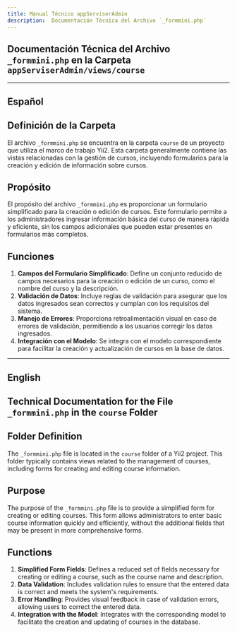 ```yaml
---
title: Manual Técnico appServiserAdmin
description:  Documentación Técnica del Archivo `_formmini.php`
---
```


## Documentación Técnica del Archivo `_formmini.php` en la Carpeta `appServiserAdmin/views/course`

---

## Español

## Definición de la Carpeta
El archivo `_formmini.php` se encuentra en la carpeta `course` de un proyecto que utiliza el marco de trabajo Yii2. Esta carpeta generalmente contiene las vistas relacionadas con la gestión de cursos, incluyendo formularios para la creación y edición de información sobre cursos.

## Propósito
El propósito del archivo `_formmini.php` es proporcionar un formulario simplificado para la creación o edición de cursos. Este formulario permite a los administradores ingresar información básica del curso de manera rápida y eficiente, sin los campos adicionales que pueden estar presentes en formularios más completos.

## Funciones
1. **Campos del Formulario Simplificado**: Define un conjunto reducido de campos necesarios para la creación o edición de un curso, como el nombre del curso y la descripción.
2. **Validación de Datos**: Incluye reglas de validación para asegurar que los datos ingresados sean correctos y cumplan con los requisitos del sistema.
3. **Manejo de Errores**: Proporciona retroalimentación visual en caso de errores de validación, permitiendo a los usuarios corregir los datos ingresados.
4. **Integración con el Modelo**: Se integra con el modelo correspondiente para facilitar la creación y actualización de cursos en la base de datos.

---

## English

## Technical Documentation for the File `_formmini.php` in the `course` Folder

## Folder Definition
The `_formmini.php` file is located in the `course` folder of a Yii2 project. This folder typically contains views related to the management of courses, including forms for creating and editing course information.

## Purpose
The purpose of the `_formmini.php` file is to provide a simplified form for creating or editing courses. This form allows administrators to enter basic course information quickly and efficiently, without the additional fields that may be present in more comprehensive forms.

## Functions
1. **Simplified Form Fields**: Defines a reduced set of fields necessary for creating or editing a course, such as the course name and description.
2. **Data Validation**: Includes validation rules to ensure that the entered data is correct and meets the system's requirements.
3. **Error Handling**: Provides visual feedback in case of validation errors, allowing users to correct the entered data.
4. **Integration with the Model**: Integrates with the corresponding model to facilitate the creation and updating of courses in the database.
